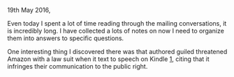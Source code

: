 19th May 2016,

Even today I spent a lot of time reading through the mailing conversations, it
is incredibly long. I have collected a lots of notes on now I need to organize
them into answers to specific questions.

One interesting thing I discovered there was that authored guiled threatened
Amazon with a law suit when it text to speech on Kindle [1], citing that
it infringes their communication to the public right.


[1]: http://www.cnet.com/news/amazon-retreats-on-kindles-text-to-speech-issue/


